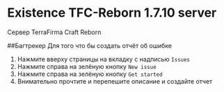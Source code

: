 # Existence TFC-Reborn 1.7.10 server
Сервер TerraFirma Craft Reborn

##Багтрекер
Для того что бы создать отчёт об ошибке
1. Нажмите вверху страницы на вкладку с надписью `Issues`
2. Нажмите справа на зелёную кнопку `New issue`
3. Нажмите справа на зелёную кнопку `Get started`
4. Внимательно прочтите и перепешите описание и создайте отчет

